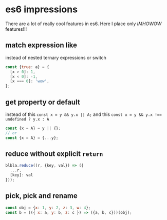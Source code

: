 # es6 impressions

There are a lot of really cool features in es6. 
Here I place only *IMHOWOW* features!!!

## match expression like

instead of nested ternary expressions or switch

```javascript
const {true: a} = {
  [x > 0]: 1,
  [x < 0]: -1,
  [x === 0]: 'wow',
};
```

## get property or default

instead of this `const x = y && y.x || A;` and this `const x = y && y.x !== undefined ? y.x : A`

```javascript
const {x = A} = y || {};
// or
const {x = A} = {...y};
```

## reduce without explicit `return`

```javascript
blbla.reduce((r, {key, val}) => ({
  ...r,
  [key]: val
}));
```

## pick, pick and rename

```javascript
const obj = {x: 1, y: 2, z: 3, w: 4};
const b = (({ x: a, y: b, z: c }) => ({a, b, c}))(obj);
```
